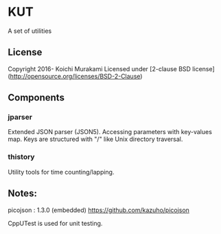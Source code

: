 # KUT
A set of utilities

## License
Copyright 2016- Koichi Murakami
Licensed under [2-clause BSD license]
(http://opensource.org/licenses/BSD-2-Clause)

## Components
### jparser
Extended JSON parser (JSON5).
Accessing parameters with key-values map.
Keys are structured with "/" like Unix directory traversal.

### thistory
Utility tools for time counting/lapping.

## Notes:
picojson : 1.3.0 (embedded)
https://github.com/kazuho/picojson

CppUTest is used for unit testing.
